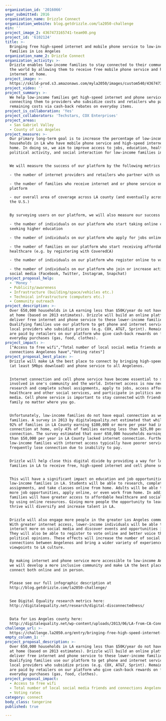 ```yaml
---
organization_id: '2016066'
year_submitted: 2016
organization_name: Drizzle Connect
organization_website: blog.getdrizzle.com/la2050-challenge
ein: ''
project_image_2: 4367473165741-team90.png
project_id: '6102124'
title: >-
  Bringing free high-speed internet and mobile phone service to low-income
  families in Los Angeles
organization_name_2: Drizzle Connect
organization_activity: >-
  Drizzle enables low-income families to stay connected to their community and
  the world by allowing them to receive free mobile phone service and high-speed
  internet at home.
project_image: >-
  https://skild-prod.s3.amazonaws.com/myla2050/images/custom540/4367473165741-team90.png
project_video: ''
project_summary: >-
  We help low-income families get high-speed internet and phone service by
  connecting them to providers who subsidize costs and retailers who pay
  remaining costs via cash-back rebates on everyday items.
project_is_collaboration: 'Yes'
project_collaborators: 'Techstars, COX Enterprises'
project_areas:
  - San Gabriel Valley
  - County of Los Angeles
project_measure: >-
  Our primary long-term goal is to increase the percentage of low-income
  households in LA who have mobile phone service and high-speed internet at
  home. In doing so, we aim to improve access to jobs, education, healthcare,
  political activity, and social interaction for low-income families in LA.


  We will measure the success of our platform by the following metrics:

  - the number of internet providers and retailers who partner with us

  - the number of families who receive internet and or phone service on our
  platform

  - our overall area of coverage across LA county (and eventually across CA and
  the U.S.)


  By surveying users on our platform, we will also measure our success by:

  - the number of individuals on our platform who start taking online courses or
  seeking higher education

  - the number of individuals on our platform who apply for jobs online

  - the number of families on our platform who start receiving affordable
  healthcare (e.g. by registering with CoveredCA)

  - the number of individuals on our platform who register online to vote

  - the number of individuals on our platform who join or increase activity on
  social media (Facebook, Twitter, Instagram, Snapchat)
project_proposal_help:
  - 'Money '
  - Publicity/awareness
  - Infrastructure (building/space/vehicles etc.)
  - Technical infrastructure (computers etc.)
  - Community outreach
project_description: >-
  Over 650,000 households in LA earning less than $50K/year do not have internet
  at home (based on 2013 estimates). Drizzle will build an online platform to
  deliver free internet and phone service to these lower-income families.
  Qualifying families use our platform to get phone and internet service from
  local providers who subsidize prices (e.g. COX, AT&T, Sprint). Remaining costs
  are paid by retailers on our platform who give cash-back rewards on families'
  everyday purchases (gas, food, clothes).
project_impact: >-
  ["Access to free wifi","Total number of local social media friends and
  connections Angelenos have","Voting rates"]
project_proposal_best_place: >-
  Drizzle will make LA the best place to connect by bringing high-speed internet
  (at least 5Mbps download) and phone service to all Angelenos.


  Internet connection and cell phone service have become essential to staying
  involved in one's community and the world. Internet access is now necessary to
  research and complete school assignments, apply to jobs, access affordable
  healthcare and other social services, and participate in politics and social
  media. Cell phone service is important to stay connected with friends and
  family no matter where you go.


  Unfortunately, low-income families do not have equal connection as wealthier
  families. A survey in 2013 by digitalequality.net estimated that while over
  92% of families in LA County earning $100,000 or more per year had internet
  connection at home, only 43% of families earning less than $25,00 per year had
  connection. The survey estimated that over 650,000 households earning less
  than $50,000 per year in LA County lacked internet connection. Furthermore,
  low-income families with internet access typically have poorer service and
  frequently lose connection due to inability to pay.


  Drizzle will help close this digital divide by providing a way for low-income
  families in LA to receive free, high-speed internet and cell phone service.


  This will have a significant impact on education and job opportunities for
  low-income families in LA. Students will be able to research, complete
  assignments, and take classes online from home. Adults will be able to search
  more job opportunities, apply online, or even work from home. In addition,
  families will have greater access to affordable healthcare and social services
  by using online resources. Giving more people the opportunity to learn and
  thrive will diversify and increase talent in LA.


  Drizzle will also engage more people in the greater Los Angeles community.
  With greater internet access, lower-income individuals will be able to
  interact more on social media and discover events and opportunities in LA.
  They will also be able to register to vote online and better voice their
  political opinions. These effects will increase the number of social
  connections between Angelenos and bring a wider variety of experiences and
  viewpoints to LA culture.


  By making internet and phone service more accessible to low-income Angelenos,
  we will develop a more inclusive community and make LA the best place to
  connect both online and in person.


  Please see our full infographic description at
  http://blog.getdrizzle.com/la2050-challenge/


  See Digital Equality research metrics here:
  http://digitalequality.net/research/digital-disconnectedness/


  Data for Los Angeles county here:
  http://digitalequality.net/wp-content/uploads/2013/06/LA-from-CA-Connects-Demographic-and-Connectedness-Profiles.pdf
challenge_url: >-
  https://challenge.la2050.org/entry/bringing-free-high-speed-internet-and-mobile-phone-service-to-low-income-families-in-los-angeles
empty_column_1: ''
project_proposal_description: >-
  Over 650,000 households in LA earning less than $50K/year do not have internet
  at home (based on 2013 estimates). Drizzle will build an online platform to
  deliver free internet and phone service to these lower-income families.
  Qualifying families use our platform to get phone and internet service from
  local providers who subsidize prices (e.g. COX, AT&T, Sprint). Remaining costs
  are paid by retailers on our platform who give cash-back rewards on families'
  everyday purchases (gas, food, clothes).
project_proposal_impact:
  - Access to free wifi
  - Total number of local social media friends and connections Angelenos have
  - Voting rates
category: connect
body_class: tangerine
published: true

---
```


